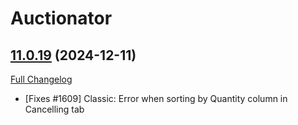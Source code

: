 # Auctionator

## [11.0.19](https://github.com/Auctionator/Auctionator/tree/11.0.19) (2024-12-11)
[Full Changelog](https://github.com/Auctionator/Auctionator/compare/11.0.18...11.0.19) 

- [Fixes #1609] Classic: Error when sorting by Quantity column in Cancelling tab  
